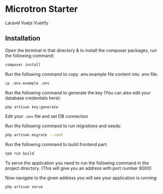 # Microtron Starter
Laravel Vuejs Vuetify

## Installation

Open the terminal in that directory & to install the composer packages, run the following command:
```sh
composer install
```

Run the following command to copy .env.example file content into .env file:
```sh
cp .env.example .env
```

Run the following command to generate the key (You can also edit your database credentials here):
```sh
php artisan key:generate
```
Edit your `.env` file and set DB connection

Run the following command to run migrations and seeds:
```sh
php artisan migrate --seed
```

Run the following command to build frontend part:
```sh
npm run build
```

To serve the application you need to run the following command in the project directory. (This will give you an address with port number 8000)

Now navigate to the given address you will see your application is running:
```sh
php artisan serve
```
